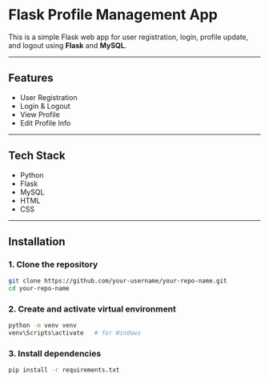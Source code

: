 #  Flask Profile Management App

This is a simple Flask web app for user registration, login, 
profile update, and logout using **Flask** and **MySQL**.

---

##  Features

- User Registration 
- Login & Logout  
- View Profile   
- Edit Profile Info   

---

## Tech Stack

- Python   
- Flask  
- MySQL  
- HTML
- CSS

---

## Installation

### 1. Clone the repository

```bash
git clone https://github.com/your-username/your-repo-name.git
cd your-repo-name
```

### 2. Create and activate virtual environment

```bash
python -m venv venv
venv\Scripts\activate   # for Windows
```
### 3. Install dependencies
```bash
pip install -r requirements.txt
```
